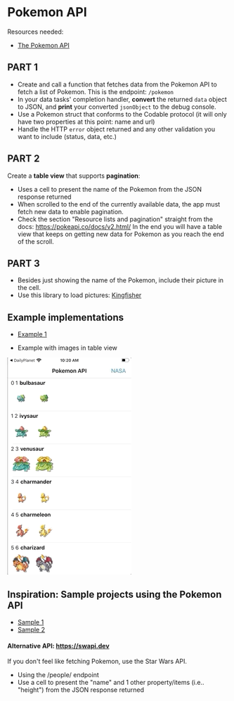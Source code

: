 # Pokemon API

Resources needed:
* [The Pokemon API](https://pokeapi.co)


## PART 1

- Create and call a function that fetches data from the Pokemon API to fetch a list of Pokemon. This is the endpoint: `/pokemon`
- In your data tasks' completion handler, **convert** the returned `data` object to JSON, and **print** your converted `jsonObject` to the debug console.
- Use a Pokemon struct that conforms to the Codable protocol (it will only have two properties at this point: name and url)
- Handle the HTTP `error` object returned and any other validation you want to include (status, data, etc.)

## PART 2

Create a **table view** that supports **pagination**:
- Uses a cell to present the name of the Pokemon from the JSON response returned
- When scrolled to the end of the currently available data, the app must fetch new data to enable pagination.
- Check the section "Resource lists and pagination" straight from the docs: https://pokeapi.co/docs/v2.html/
In the end you will have a table view that keeps on getting new data for Pokemon as you reach the end of the scroll.

## PART 3

- Besides just showing the name of the Pokemon, include their picture in the cell.
- Use this library to load pictures: [Kingfisher](https://github.com/onevcat/Kingfisher)

## Example implementations

- [Example 1](https://github.com/caocmai/mob1.3-fetching-from-api)

- Example with images in table view

![demo](pokemondemo.gif)

## Inspiration: Sample projects using the Pokemon API

- [Sample 1](https://github.com/tron1991/Pokemon-API-Swift)
- [Sample 2](https://github.com/Frog-Frog/Pokedex)


#### Alternative API: https://swapi.dev

If you don't feel like fetching Pokemon, use the Star Wars API.

- Using the /people/ endpoint
- Use a cell to present the "name" and 1 other property/items (i.e.. "height") from the JSON response returned
